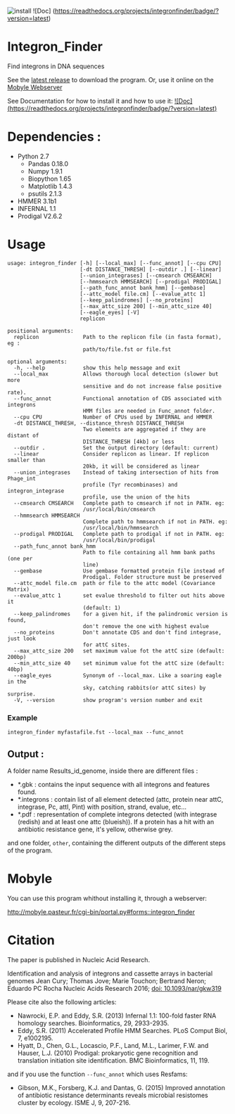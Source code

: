 ![install](https://img.shields.io/github/downloads/gem-pasteur/Integron_finder/total.svg) ![Doc] (https://readthedocs.org/projects/integronfinder/badge/?version=latest)

Integron_Finder
===============

Find integrons in DNA sequences

See the [latest release](https://github.com/gem-pasteur/Integron_Finder/releases/latest) to download the program. Or, use it online on the [Mobyle Webserver](http://mobyle.pasteur.fr/cgi-bin/portal.py#forms::integron_finder)

See Documentation for how to install it and how to use it: [![Doc] (https://readthedocs.org/projects/integronfinder/badge/?version=latest)](http://integronfinder.readthedocs.io/en/v1.5/)


# Dependencies :

- Python 2.7
   - Pandas 0.18.0
   - Numpy 1.9.1
   - Biopython 1.65
   - Matplotlib 1.4.3
   - psutils 2.1.3
- HMMER 3.1b1
- INFERNAL 1.1
- Prodigal V2.6.2

# Usage

```
usage: integron_finder [-h] [--local_max] [--func_annot] [--cpu CPU]
                       [-dt DISTANCE_THRESH] [--outdir .] [--linear]
                       [--union_integrases] [--cmsearch CMSEARCH]
                       [--hmmsearch HMMSEARCH] [--prodigal PRODIGAL]
                       [--path_func_annot bank_hmm] [--gembase]
                       [--attc_model file.cm] [--evalue_attc 1]
                       [--keep_palindromes] [--no_proteins]
                       [--max_attc_size 200] [--min_attc_size 40]
                       [--eagle_eyes] [-V]
                       replicon

positional arguments:
  replicon              Path to the replicon file (in fasta format), eg :
                        path/to/file.fst or file.fst

optional arguments:
  -h, --help            show this help message and exit
  --local_max           Allows thorough local detection (slower but more
                        sensitive and do not increase false positive rate).
  --func_annot          Functional annotation of CDS associated with integrons
                        HMM files are needed in Func_annot folder.
  --cpu CPU             Number of CPUs used by INFERNAL and HMMER
  -dt DISTANCE_THRESH, --distance_thresh DISTANCE_THRESH
                        Two elements are aggregated if they are distant of
                        DISTANCE_THRESH [4kb] or less
  --outdir .            Set the output directory (default: current)
  --linear              Consider replicon as linear. If replicon smaller than
                        20kb, it will be considered as linear
  --union_integrases    Instead of taking intersection of hits from Phage_int
                        profile (Tyr recombinases) and integron_integrase
                        profile, use the union of the hits
  --cmsearch CMSEARCH   Complete path to cmsearch if not in PATH. eg:
                        /usr/local/bin/cmsearch
  --hmmsearch HMMSEARCH
                        Complete path to hmmsearch if not in PATH. eg:
                        /usr/local/bin/hmmsearch
  --prodigal PRODIGAL   Complete path to prodigal if not in PATH. eg:
                        /usr/local/bin/prodigal
  --path_func_annot bank_hmm
                        Path to file containing all hmm bank paths (one per
                        line)
  --gembase             Use gembase formatted protein file instead of
                        Prodigal. Folder structure must be preserved
  --attc_model file.cm  path or file to the attc model (Covariance Matrix)
  --evalue_attc 1       set evalue threshold to filter out hits above it
                        (default: 1)
  --keep_palindromes    for a given hit, if the palindromic version is found,
                        don't remove the one with highest evalue
  --no_proteins         Don't annotate CDS and don't find integrase, just look
                        for attC sites.
  --max_attc_size 200   set maximum value fot the attC size (default: 200bp)
  --min_attc_size 40    set minimum value fot the attC size (default: 40bp)
  --eagle_eyes          Synonym of --local_max. Like a soaring eagle in the
                        sky, catching rabbits(or attC sites) by surprise.
  -V, --version         show program's version number and exit

```


### Example

    integron_finder myfastafile.fst --local_max --func_annot

## Output :

A folder name Results\_id\_genome, inside there are different files :

- *.gbk : contains the input sequence with all integrons and features found.
- *.integrons : contain list of all element detected (attc, protein near attC, integrase, Pc, attI, Pint) with position, strand, evalue, etc...
- *.pdf : representation of complete integrons detected (with integrase (redish) and at least one attc (blueish)). If a protein has a hit with an antibiotic resistance gene, it's yellow, otherwise grey.

 and one folder, `other`, containing the different outputs of the different steps of the program.

 # Mobyle

You can use this program whithout installing it, through a webserver:

http://mobyle.pasteur.fr/cgi-bin/portal.py#forms::integron_finder

# Citation

 The paper is published in Nucleic Acid Research.

Identification and analysis of integrons and cassette arrays in bacterial genomes
Jean Cury; Thomas Jove; Marie Touchon; Bertrand Neron; Eduardo PC Rocha
Nucleic Acids Research 2016; [doi: 10.1093/nar/gkw319](http://nar.oxfordjournals.org/cgi/content/full/gkw319)

 Please cite also the following articles:

 - Nawrocki, E.P. and Eddy, S.R. (2013) Infernal 1.1: 100-fold faster RNA homology searches. Bioinformatics, 29, 2933-2935.
 - Eddy, S.R. (2011) Accelerated Profile HMM Searches. PLoS Comput Biol, 7, e1002195.
 - Hyatt, D., Chen, G.L., Locascio, P.F., Land, M.L., Larimer, F.W. and Hauser, L.J. (2010) Prodigal: prokaryotic gene recognition and translation initiation site identification. BMC Bioinformatics, 11, 119.

 and if you use the function `--func_annot` which uses Resfams:

 - Gibson, M.K., Forsberg, K.J. and Dantas, G. (2015) Improved annotation of antibiotic resistance determinants reveals microbial resistomes cluster by ecology. ISME J, 9, 207-216.
